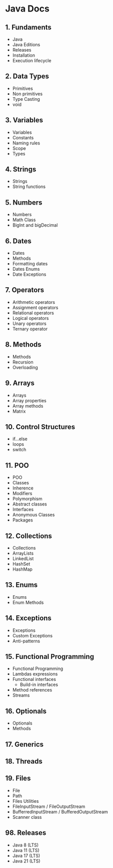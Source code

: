 # Java Docs

## 1. Fundaments

- Java
- Java Editions
- Releases
- Installation
- Execution lifecycle

## 2. Data Types

- Primitives
- Non primitives
- Type Casting
- void

## 3. Variables

- Variables
- Constants
- Naming rules
- Scope
- Types

## 4. Strings

- Strings
- String functions

## 5. Numbers

- Numbers
- Math Class
- BigInt and bigDecimal

## 6. Dates

- Dates
- Methods
- Formatting dates
- Dates Enums
- Date Exceptions

## 7. Operators

- Arithmetic operators
- Assignment operators
- Relational operators
- Logical operators
- Unary operators
- Ternary operator

## 8. Methods

- Methods
- Recursion
- Overloading

## 9. Arrays

- Arrays
- Array properties
- Array methods
- Matrix

## 10. Control Structures

- if...else
- loops
- switch

## 11. POO

- POO
- Classes
- Inherence
- Modifiers
- Polymorphism
- Abstract classes
- Interfaces
- Anonymous Classes
- Packages

## 12. Collections

- Collections
- ArrayLists
- LinkedList
- HashSet
- HashMap

## 13. Enums

- Enums
- Enum Methods

## 14. Exceptions

- Exceptions
- Custom Exceptions
- Anti-patterns

## 15. Functional Programming

- Functional Programming
- Lambdas expressions
- Functional interfaces
  - Build-in interfaces
- Method references
- Streams

## 16. Optionals

- Optionals
- Methods

## 17. Generics

## 18. Threads

## 19. Files

- File
- Path
- Files Utilities
- FileInputStream / FileOutputStream
- BufferredInputStream / BufferedOutputStream
- Scanner class

## 98. Releases

- Java 8 (LTS)
- Java 11 (LTS)
- Java 17 (LTS)
- Java 21 (LTS)
